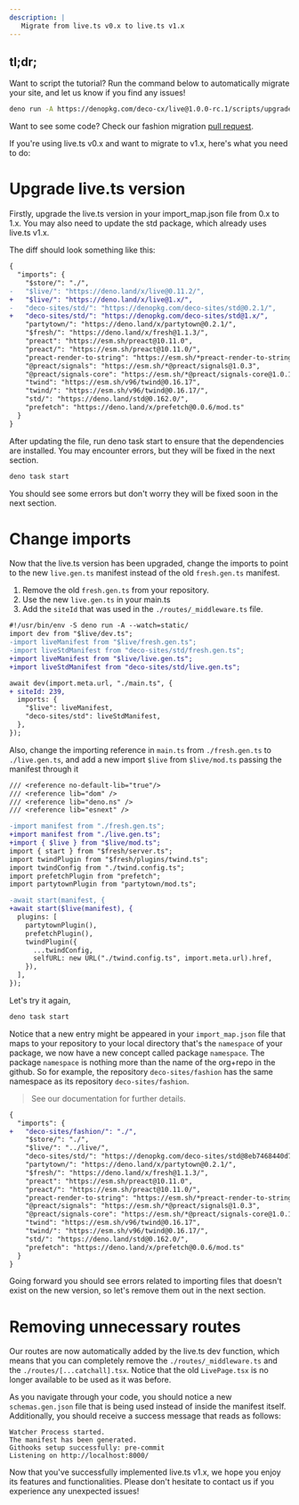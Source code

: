 ```yaml
---
description: |
   Migrate from live.ts v0.x to live.ts v1.x
---
```


## tl;dr;

Want to script the tutorial? Run the command below to automatically migrate your
site, and let us know if you find any issues!

```sh
deno run -A https://denopkg.com/deco-cx/live@1.0.0-rc.1/scripts/upgrade.ts
```

Want to see some code? Check our fashion migration
[pull request](https://github.com/deco-sites/fashion/pull/123).

If you're using live.ts v0.x and want to migrate to v1.x, here's what you need
to do:

# Upgrade live.ts version

Firstly, upgrade the live.ts version in your import_map.json file from 0.x to
1.x. You may also need to update the std package, which already uses live.ts
v1.x.

The diff should look something like this:

```diff
{
  "imports": {
    "$store/": "./",
-   "$live/": "https://deno.land/x/live@0.11.2/",
+   "$live/": "https://deno.land/x/live@1.x/",
-   "deco-sites/std/": "https://denopkg.com/deco-sites/std@0.2.1/",
+   "deco-sites/std/": "https://denopkg.com/deco-sites/std@1.x/",
    "partytown/": "https://deno.land/x/partytown@0.2.1/",
    "$fresh/": "https://deno.land/x/fresh@1.1.3/",
    "preact": "https://esm.sh/preact@10.11.0",
    "preact/": "https://esm.sh/preact@10.11.0/",
    "preact-render-to-string": "https://esm.sh/*preact-render-to-string@5.2.4",
    "@preact/signals": "https://esm.sh/*@preact/signals@1.0.3",
    "@preact/signals-core": "https://esm.sh/*@preact/signals-core@1.0.1",
    "twind": "https://esm.sh/v96/twind@0.16.17",
    "twind/": "https://esm.sh/v96/twind@0.16.17/",
    "std/": "https://deno.land/std@0.162.0/",
    "prefetch": "https://deno.land/x/prefetch@0.0.6/mod.ts"
  }
}
```

After updating the file, run deno task start to ensure that the dependencies are
installed. You may encounter errors, but they will be fixed in the next section.

```sh
deno task start
```

You should see some errors but don't worry they will be fixed soon in the next
section.

# Change imports

Now that the live.ts version has been upgraded, change the imports to point to
the new `live.gen.ts` manifest instead of the old `fresh.gen.ts` manifest.

1. Remove the old `fresh.gen.ts` from your repository.
2. Use the new `live.gen.ts` in your main.ts
3. Add the `siteId` that was used in the `./routes/_middleware.ts` file.

```diff
#!/usr/bin/env -S deno run -A --watch=static/
import dev from "$live/dev.ts";
-import liveManifest from "$live/fresh.gen.ts";
-import liveStdManifest from "deco-sites/std/fresh.gen.ts";
+import liveManifest from "$live/live.gen.ts";
+import liveStdManifest from "deco-sites/std/live.gen.ts";

await dev(import.meta.url, "./main.ts", {
+ siteId: 239,
  imports: {
    "$live": liveManifest,
    "deco-sites/std": liveStdManifest,
  },
});
```

Also, change the importing reference in `main.ts` from `./fresh.gen.ts` to
`./live.gen.ts`, and add a new import `$live` from `$live/mod.ts` passing the
manifest through it

```diff
/// <reference no-default-lib="true"/>
/// <reference lib="dom" />
/// <reference lib="deno.ns" />
/// <reference lib="esnext" />

-import manifest from "./fresh.gen.ts";
+import manifest from "./live.gen.ts";
+import { $live } from "$live/mod.ts";
import { start } from "$fresh/server.ts";
import twindPlugin from "$fresh/plugins/twind.ts";
import twindConfig from "./twind.config.ts";
import prefetchPlugin from "prefetch";
import partytownPlugin from "partytown/mod.ts";

-await start(manifest, {
+await start($live(manifest), {
  plugins: [
    partytownPlugin(),
    prefetchPlugin(),
    twindPlugin({
      ...twindConfig,
      selfURL: new URL("./twind.config.ts", import.meta.url).href,
    }),
  ],
});
```

Let's try it again,

```sh
deno task start
```

Notice that a new entry might be appeared in your `import_map.json` file that
maps to your repository to your local directory that's the `namespace` of your
package, we now have a new concept called package `namespace`. The package
`namespace` is nothing more than the name of the org+repo in the github. So for
example, the repository `deco-sites/fashion` has the same namespace as its
repository `deco-sites/fashion`.

> See our documentation for further details.

```diff
{
  "imports": {
+   "deco-sites/fashion/": "./",
    "$store/": "./",
    "$live/": "../live/",
    "deco-sites/std/": "https://denopkg.com/deco-sites/std@8eb7468440d77a1d8a32e71d81eb7f6ad976622a/",
    "partytown/": "https://deno.land/x/partytown@0.2.1/",
    "$fresh/": "https://deno.land/x/fresh@1.1.3/",
    "preact": "https://esm.sh/preact@10.11.0",
    "preact/": "https://esm.sh/preact@10.11.0/",
    "preact-render-to-string": "https://esm.sh/*preact-render-to-string@5.2.4",
    "@preact/signals": "https://esm.sh/*@preact/signals@1.0.3",
    "@preact/signals-core": "https://esm.sh/*@preact/signals-core@1.0.1",
    "twind": "https://esm.sh/v96/twind@0.16.17",
    "twind/": "https://esm.sh/v96/twind@0.16.17/",
    "std/": "https://deno.land/std@0.162.0/",
    "prefetch": "https://deno.land/x/prefetch@0.0.6/mod.ts"
  }
}
```

Going forward you should see errors related to importing files that doesn't
exist on the new version, so let's remove them out in the next section.

# Removing unnecessary routes

Our routes are now automatically added by the live.ts dev function, which means
that you can completely remove the `./routes/_middleware.ts` and the
`./routes/[...catchall].tsx`. Notice that the old `LivePage.tsx` is no longer
available to be used as it was before.

As you navigate through your code, you should notice a new `schemas.gen.json`
file that is being used instead of inside the manifest itself. Additionally, you
should receive a success message that reads as follows:

```
Watcher Process started.
The manifest has been generated.
Githooks setup successfully: pre-commit
Listening on http://localhost:8000/
```

Now that you've successfully implemented live.ts v1.x, we hope you enjoy its
features and functionalities. Please don't hesitate to contact us if you
experience any unexpected issues!
